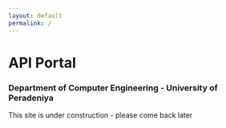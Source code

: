 ```yaml
---
layout: default
permalink: /
---
```


# API Portal
### Department of Computer Engineering - University of Peradeniya

This site is under construction - please come back later
